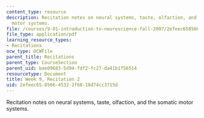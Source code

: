 ```yaml
---
content_type: resource
description: Recitation notes on neural systems, taste, olfaction, and the somatic
  motor systems.
file: /courses/9-01-introduction-to-neuroscience-fall-2007/2efeec65856645322f6818d74cc3715d_wk09_9_01_r06.pdf
file_type: application/pdf
learning_resource_types:
- Recitations
ocw_type: OCWFile
parent_title: Recitations
parent_type: CourseSection
parent_uid: bae09683-5d94-fdf2-fc27-da41b1f56514
resourcetype: Document
title: Week 9, Recitation 2
uid: 2efeec65-8566-4532-2f68-18d74cc3715d
---
```

Recitation notes on neural systems, taste, olfaction, and the somatic motor systems.

